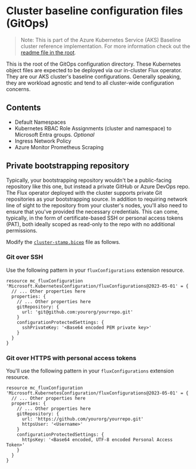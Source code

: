 # Cluster baseline configuration files (GitOps)

> Note: This is part of the Azure Kubernetes Service (AKS) Baseline cluster reference implementation. For more information check out the [readme file in the root](../README.md).

This is the root of the GitOps configuration directory. These Kubernetes object files are expected to be deployed via our in-cluster Flux operator. They are our AKS cluster's baseline configurations. Generally speaking, they are workload agnostic and tend to all cluster-wide configuration concerns.

## Contents

- Default Namespaces
- Kubernetes RBAC Role Assignments (cluster and namespace) to Microsoft Entra groups. *Optional*
- Ingress Network Policy
- Azure Monitor Prometheus Scraping

## Private bootstrapping repository

Typically, your bootstrapping repository wouldn't be a public-facing repository like this one, but instead a private GitHub or Azure DevOps repo. The Flux operator deployed with the cluster supports private Git repositories as your bootstrapping source. In addition to requiring network line of sight to the repository from your cluster's nodes, you'll also need to ensure that you've provided the necessary credentials. This can come, typically, in the form of certificate-based SSH or personal access tokens (PAT), both ideally scoped as read-only to the repo with no additional permissions.

Modify the [`cluster-stamp.bicep`](../workload-team/cluster/cluster-stamp.bicep) file as follows.

### Git over SSH

Use the following pattern in your `fluxConfigurations` extension resource.

```bicep
resource mc_fluxConfiguration 'Microsoft.KubernetesConfiguration/fluxConfigurations@2023-05-01' = {
  // ... Other properties here
  properties: {
    // ... Other properties here
    gitRepository: {
      url: 'git@github.com:yourorg/yourrepo.git'
    }
    configurationProtectedSettings: {
      sshPrivateKey: '<Base64 encoded PEM private key>'
    }
  }
}
```

### Git over HTTPS with personal access tokens

You'll use the following pattern in your `fluxConfigurations` extension resource.

```bicep
resource mc_fluxConfiguration 'Microsoft.KubernetesConfiguration/fluxConfigurations@2023-05-01' = {
  // ... Other properties here
  properties: {
    // ... Other properties here
    gitRepository: {
      url: 'https://github.com/yourorg/yourrepo.git'
      httpsUser: '<Username>'
    }
    configurationProtectedSettings: {
      httpsKey: '<Base64 encoded, UTF-8 encoded Personal Access Token>'
    }
  }
}
```
